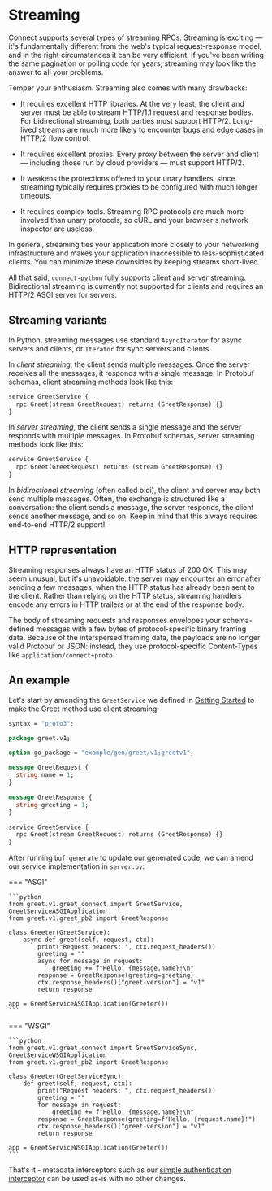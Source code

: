 # Streaming

Connect supports several types of streaming RPCs. Streaming is exciting — it's fundamentally different from
the web's typical request-response model, and in the right circumstances it can be very efficient. If you've
been writing the same pagination or polling code for years, streaming may look like the answer to all your
problems.

Temper your enthusiasm. Streaming also comes with many drawbacks:

- It requires excellent HTTP libraries. At the very least, the client and server must be able to stream HTTP/1.1
  request and response bodies. For bidirectional streaming, both parties must support HTTP/2. Long-lived streams are
  much more likely to encounter bugs and edge cases in HTTP/2 flow control.

- It requires excellent proxies. Every proxy between the server and client — including those run by cloud providers —
  must support HTTP/2.

- It weakens the protections offered to your unary handlers, since streaming typically requires proxies to be
  configured with much longer timeouts.

- It requires complex tools. Streaming RPC protocols are much more involved than unary protocols, so cURL and your
  browser's network inspector are useless.

In general, streaming ties your application more closely to your networking infrastructure and makes your application
inaccessible to less-sophisticated clients. You can minimize these downsides by keeping streams short-lived.

All that said, `connect-python` fully supports client and server streaming. Bidirectional streaming is currently not
supported for clients and requires an HTTP/2 ASGI server for servers.

## Streaming variants

In Python, streaming messages use standard `AsyncIterator` for async servers and clients, or `Iterator` for sync servers
and clients.

In _client streaming_, the client sends multiple messages. Once the server receives all the messages, it responds with
a single message. In Protobuf schemas, client streaming methods look like this:

```protobuf
service GreetService {
  rpc Greet(stream GreetRequest) returns (GreetResponse) {}
}
```

In _server streaming_, the client sends a single message and the server responds with multiple messages. In Protobuf
schemas, server streaming methods look like this:

```protobuf
service GreetService {
  rpc Greet(GreetRequest) returns (stream GreetResponse) {}
}
```

In _bidirectional streaming_ (often called bidi), the client and server may both send multiple messages. Often, the
exchange is structured like a conversation: the client sends a message, the server responds, the client sends another
message, and so on. Keep in mind that this always requires end-to-end HTTP/2 support!

## HTTP representation

Streaming responses always have an HTTP status of 200 OK. This may seem unusual, but it's unavoidable: the server may
encounter an error after sending a few messages, when the HTTP status has already been sent to the client. Rather than
relying on the HTTP status, streaming handlers encode any errors in HTTP trailers or at the end of the response body.

The body of streaming requests and responses envelopes your schema-defined messages with a few bytes of
protocol-specific binary framing data. Because of the interspersed framing data, the payloads are no longer valid
Protobuf or JSON: instead, they use protocol-specific Content-Types like `application/connect+proto`.

## An example

Let's start by amending the `GreetService` we defined in [Getting Started](./getting-started.md) to make the Greet method use
client streaming:

```protobuf
syntax = "proto3";

package greet.v1;

option go_package = "example/gen/greet/v1;greetv1";

message GreetRequest {
  string name = 1;
}

message GreetResponse {
  string greeting = 1;
}

service GreetService {
  rpc Greet(stream GreetRequest) returns (GreetResponse) {}
}
```

After running `buf generate` to update our generated code, we can amend our service implementation in
`server.py`:

=== "ASGI"

    ```python
    from greet.v1.greet_connect import GreetService, GreetServiceASGIApplication
    from greet.v1.greet_pb2 import GreetResponse

    class Greeter(GreetService):
        async def greet(self, request, ctx):
            print("Request headers: ", ctx.request_headers())
            greeting = ""
            async for message in request:
                greeting += f"Hello, {message.name}!\n"
            response = GreetResponse(greeting=greeting)
            ctx.response_headers()["greet-version"] = "v1"
            return response

    app = GreetServiceASGIApplication(Greeter())
    ```

=== "WSGI"

    ```python
    from greet.v1.greet_connect import GreetServiceSync, GreetServiceWSGIApplication
    from greet.v1.greet_pb2 import GreetResponse

    class Greeter(GreetServiceSync):
        def greet(self, request, ctx):
            print("Request headers: ", ctx.request_headers())
            greeting = ""
            for message in request:
                greeting += f"Hello, {message.name}!\n"
            response = GreetResponse(greeting=f"Hello, {request.name}!")
            ctx.response_headers()["greet-version"] = "v1"
            return response

    app = GreetServiceWSGIApplication(Greeter())
    ```

That's it - metadata interceptors such as our [simple authentication interceptor](./interceptors.md#metadata-interceptors)
can be used as-is with no other changes.
